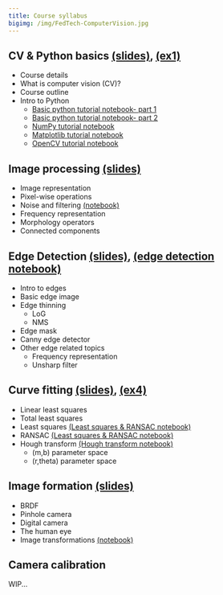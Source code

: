 ```yaml
---
title: Course syllabus
bigimg: /img/FedTech-ComputerVision.jpg
---
```


## **CV & Python basics** [(slides)](/pages/c_01_basic_CV_and_python/slides/), [(ex1)](/pages/c_01_basic_CV_and_python/ex1/)
   - Course details
   - What is computer vision (CV)?
   - Course outline
   - Intro to Python
     - [Basic python tutorial notebook- part 1](/pages/c_01_basic_CV_and_python/basic_python_tutorial_nb/)
     - [Basic python tutorial notebook- part 2](/pages/c_01_basic_CV_and_python/basic_python_tutorial_part_2_nb/)
     - [NumPy tutorial notebook](/pages/c_01_basic_CV_and_python/NumPy_tutorial_nb/)
     - [Matplotlib tutorial notebook](/pages/c_01_basic_CV_and_python/Matplotlib_tutorial_nb/)
     - [OpenCV tutorial notebook](/pages/c_01_basic_CV_and_python/OpenCV_tutorial_nb/)


## **Image processing** [(slides)](/pages/c_02_image_processing/slides/)
   - Image representation
   - Pixel-wise operations
   - Noise and filtering [(notebook)](/pages/c_02_image_processing/noise_and_filtering_nb/)
   - Frequency representation 
   - Morphology operators
   - Connected components

## **Edge Detection** [(slides)](/pages/c_03_edge_detection/slides/), [(edge detection notebook)](/pages/c_03_edge_detection/edge_detection_nb/)
   - Intro to edges
   - Basic edge image
   - Edge thinning
     - LoG
     - NMS
   - Edge mask
   - Canny edge detector
   - Other edge related topics
     - Frequency representation
     - Unsharp filter

## **Curve fitting** [(slides)](/pages/c_04_curve_fitting/slides/), [(ex4)](/pages/c_04_curve_fitting/ex4/)
- Linear least squares
- Total least squares
- Least squares [(Least squares & RANSAC notebook)](/pages/c_04_curve_fitting/least_squares_nb/)
- RANSAC [(Least squares & RANSAC notebook)](/pages/c_04_curve_fitting/least_squares_nb/)
- Hough transform [(Hough transform notebook)](/pages/c_04_curve_fitting/hough_transform_nb/)
  - (m,b) parameter space
  - (r,theta) parameter space



## **Image formation** [(slides)](/pages/c_05_image_formation/slides/)

- BRDF
- Pinhole camera
- Digital camera
- The human eye
- Image transformations [(notebook)](/pages/c_05_image_formation/image_transformation_nb/)

## **Camera calibration** 

WIP...


